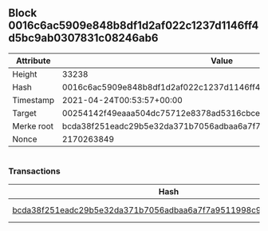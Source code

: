 ## Block 0016c6ac5909e848b8df1d2af022c1237d1146ff4d5bc9ab0307831c08246ab6

Attribute | Value
--- | ---
Height | 33238
Hash | 0016c6ac5909e848b8df1d2af022c1237d1146ff4d5bc9ab0307831c08246ab6
Timestamp | 2021-04-24T00:53:57+00:00
Target | 00254142f49eaaa504dc75712e8378ad5316cbcead634704b3734b6271167cc4
Merke root | bcda38f251eadc29b5e32da371b7056adbaa6a7f7a9511998c95522f4c22476e
Nonce | 2170263849

```

```

### Transactions

Hash | Amount
--- | ---
[bcda38f251eadc29b5e32da371b7056adbaa6a7f7a9511998c95522f4c22476e](bcda38f251eadc29b5e32da371b7056adbaa6a7f7a9511998c95522f4c22476e.md) | 10.00000000 SKEPTI 
